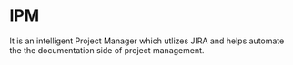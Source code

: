 # IPM
It is an intelligent Project Manager which utlizes JIRA and helps automate the the documentation side of project management.
